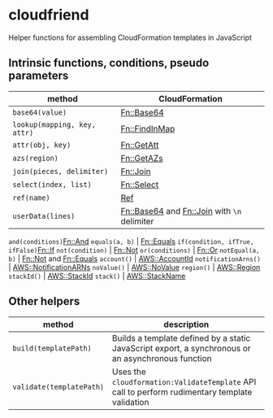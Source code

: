 # cloudfriend

Helper functions for assembling CloudFormation templates in JavaScript

## Intrinsic functions, conditions, pseudo parameters

method | CloudFormation
--- | ---
`base64(value)` | [Fn::Base64](http://docs.aws.amazon.com/AWSCloudFormation/latest/UserGuide/intrinsic-function-reference-base64.html)
`lookup(mapping, key, attr)` | [Fn::FindInMap](http://docs.aws.amazon.com/AWSCloudFormation/latest/UserGuide/intrinsic-function-reference-findinmap.html)
`attr(obj, key)` | [Fn::GetAtt](http://docs.aws.amazon.com/AWSCloudFormation/latest/UserGuide/intrinsic-function-reference-getatt.html)
`azs(region)` | [Fn::GetAZs](http://docs.aws.amazon.com/AWSCloudFormation/latest/UserGuide/intrinsic-function-reference-getavailabilityzones.html)
`join(pieces, delimiter)` | [Fn::Join](http://docs.aws.amazon.com/AWSCloudFormation/latest/UserGuide/intrinsic-function-reference-join.html)
`select(index, list)` | [Fn::Select](http://docs.aws.amazon.com/AWSCloudFormation/latest/UserGuide/intrinsic-function-reference-select.html)
`ref(name)` | [Ref](http://docs.aws.amazon.com/AWSCloudFormation/latest/UserGuide/intrinsic-function-reference-ref.html)
`userData(lines)` | [Fn::Base64](http://docs.aws.amazon.com/AWSCloudFormation/latest/UserGuide/intrinsic-function-reference-base64.html) and [Fn::Join](http://docs.aws.amazon.com/AWSCloudFormation/latest/UserGuide/intrinsic-function-reference-join.html) with `\n` delimiter
`and(conditions)`[Fn::And](http://docs.aws.amazon.com/AWSCloudFormation/latest/UserGuide/intrinsic-function-reference-conditions.html#d0e121706)
`equals(a, b)` | [Fn::Equals](http://docs.aws.amazon.com/AWSCloudFormation/latest/UserGuide/intrinsic-function-reference-conditions.html#d0e121788)
`if(condition, ifTrue, ifFalse)`[Fn::If](http://docs.aws.amazon.com/AWSCloudFormation/latest/UserGuide/intrinsic-function-reference-conditions.html#d0e121863)
`not(condition)` | [Fn::Not](http://docs.aws.amazon.com/AWSCloudFormation/latest/UserGuide/intrinsic-function-reference-conditions.html#d0e122042)
`or(conditions)` | [Fn::Or](http://docs.aws.amazon.com/AWSCloudFormation/latest/UserGuide/intrinsic-function-reference-conditions.html#d0e122130)
`notEqual(a, b)` | [Fn::Not](http://docs.aws.amazon.com/AWSCloudFormation/latest/UserGuide/intrinsic-function-reference-conditions.html#d0e122042) and [Fn::Equals](http://docs.aws.amazon.com/AWSCloudFormation/latest/UserGuide/intrinsic-function-reference-conditions.html#d0e121788)
`account()` | [AWS::AccountId](http://docs.aws.amazon.com/AWSCloudFormation/latest/UserGuide/pseudo-parameter-reference.html)
`notificationArns()` | [AWS::NotificationARNs](http://docs.aws.amazon.com/AWSCloudFormation/latest/UserGuide/pseudo-parameter-reference.html)
`noValue()` | [AWS::NoValue](http://docs.aws.amazon.com/AWSCloudFormation/latest/UserGuide/pseudo-parameter-reference.html)
`region()` | [AWS::Region](http://docs.aws.amazon.com/AWSCloudFormation/latest/UserGuide/pseudo-parameter-reference.html)
`stackId()` | [AWS::StackId](http://docs.aws.amazon.com/AWSCloudFormation/latest/UserGuide/pseudo-parameter-reference.html)
`stack()` | [AWS::StackName](http://docs.aws.amazon.com/AWSCloudFormation/latest/UserGuide/pseudo-parameter-reference.html)

## Other helpers

method | description
--- | ---
`build(templatePath)` | Builds a template defined by a static JavaScript export, a synchronous or an asynchronous function
`validate(templatePath)` | Uses the `cloudformation:ValidateTemplate` API call to perform rudimentary template validation

